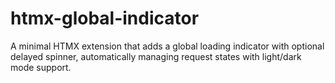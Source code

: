 # htmx-global-indicator
A minimal HTMX extension that adds a global loading indicator with optional delayed spinner, automatically managing request states with light/dark mode support.
